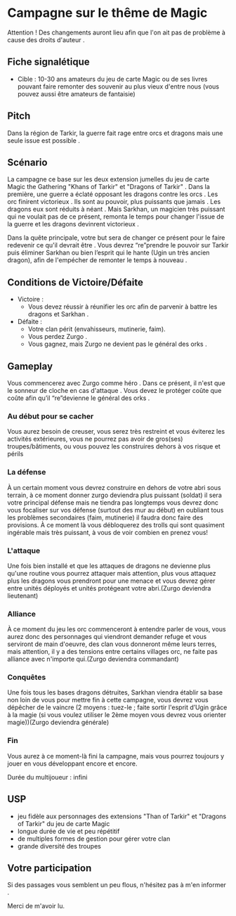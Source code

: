 # Campagne sur le thême de Magic
Attention ! Des changements auront lieu afin que l'on ait pas de problème à cause des droits d'auteur .
## Fiche signalétique
- Cible : 10-30 ans amateurs du jeu de carte Magic ou de ses livres pouvant faire remonter des souvenir au plus vieux d'entre nous (vous pouvez aussi être amateurs de fantaisie)
## Pitch
Dans la région de Tarkir, la guerre fait rage entre orcs et dragons mais une seule issue est possible .
## Scénario
La campagne ce base sur les deux extension jumelles du jeu de carte Magic the Gathering "Khans of Tarkir" et "Dragons of Tarkir" . 
Dans la première<!--Felecarp : cette phrase ne devrait elle pas impliquer un dans la seconde ?-->, une guerre a éclaté opposant les dragons contre les orcs . 
Les orc finirent victorieux .
Ils sont au pouvoir, plus puissants que jamais . 
Les dragons eux sont réduits à néant . 
Mais Sarkhan, un magicien très puissant qui ne voulait pas de ce présent, remonta le temps pour changer l'issue de la guerre et les dragons devinrent victorieux .

Dans la quête principale, votre but sera de changer ce présent pour le faire redevenir ce qu'il devrait être .
Vous devrez “re”prendre le pouvoir sur Tarkir puis éliminer Sarkhan ou bien l’esprit qui le hante (Ugin un très ancien dragon), afin de l'empécher de remonter le temps à nouveau .
## Conditions de Victoire/Défaite
- Victoire :
   - Vous devez réussir à réunifier les orc afin de parvenir à battre les dragons et Sarkhan .
- Défaite :
   - Votre clan périt (envahisseurs, mutinerie, faim).
   - Vous perdez Zurgo .
   - Vous gagnez, mais Zurgo ne devient pas le général des orks .
## Gameplay
Vous commencerez avec Zurgo comme héro . 
Dans ce présent, il n'est que le sonneur de cloche en cas d'attaque .
Vous devez le protéger coûte que coûte afin qu’il “re”devienne le général des orks .
### Au début pour se cacher
Vous aurez besoin de creuser, vous serez très restreint et vous éviterez les activités extérieures, vous ne pourrez pas avoir de gros(ses) troupes/bâtiments, ou vous pouvez les construires dehors à vos risque et périls
### La défense
À un certain moment vous devrez construire en dehors de votre abri sous terrain, à ce moment donner zurgo deviendra plus puissant (soldat) il sera votre principal défense mais ne tiendra pas longtemps vous devrez donc vous focaliser sur vos défense (surtout des mur au début) en oubliant tous les problèmes secondaires (faim, mutinerie) il faudra donc faire des provisions. À ce moment là vous débloquerez des trolls qui sont quasiment ingérable mais très puissant, à vous de voir combien en prenez vous!
### L'attaque
Une fois bien installé et que les attaques de dragons ne devienne plus qu'une routine vous pourrez attaquer mais attention, plus vous attaquez plus les dragons vous prendront pour une menace et vous devrez gérer entre unités déployés et unités protégeant votre abri.(Zurgo deviendra lieutenant)
### Alliance
À ce moment du jeu les orc commenceront à entendre parler de vous, vous aurez donc des personnages qui viendront demander refuge et vous serviront de main d'oeuvre, des clan vous donneront même leurs terres, mais attention, il y a des tensions entre certains villages orc, ne faite pas alliance avec n'importe qui.(Zurgo deviendra commandant)
### Conquêtes
Une fois tous les bases dragons détruites, Sarkhan viendra établir sa base non loin de vous pour mettre fin à cette campagne, vous devrez vous dépêcher de le vaincre (2 moyens : tuez-le ; faite sortir l'esprit d’Ugin grâce à la magie (si vous voulez utiliser le 2ème moyen vous devrez vous orienter magie))(Zurgo deviendra générale)
### Fin
Vous aurez à ce moment-là fini la campagne, mais vous pourrez toujours y jouer en vous développant encore et encore.

Durée du multijoueur : infini<!--Felecarp je ne comprend pas-->
## USP
- jeu fidèle aux personnages des extensions "Than of Tarkir" et "Dragons of Tarkir" du jeu de carte Magic
- longue durée de vie et peu répétitif
- de multiples formes de gestion pour gérer votre clan<!--Felecarp : pas compris-->
- grande diversité des troupes
## Votre participation
Si des passages vous semblent un peu flous, n'hésitez pas à m'en informer .

Merci de m'avoir lu.